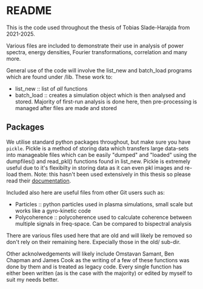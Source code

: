 
# README

This is the code used throughout the thesis of Tobias Slade-Harajda from 2021-2025. 

Various files are included to demonstrate their use in analysis of power spectra, energy densities, Fourier transformations, correlation and many more.

General use of the code will involve the list_new and batch_load programs which are found under /lib. These work to:
- list_new :: list of _all_ functions
- batch_load :: creates a simulation object which is then analysed and stored. Majority of first-run analysis is done here, then pre-processing is managed after files are made and stored

## Packages
We utilise standard python packages throughout, but make sure you have `pickle`. Pickle is a method of storing data which transfers large data-sets into manageable files which can be easily "dumped" and "loaded" using the dumpfiles() and read_pkl() functions found in list_new. Pickle is extremely useful due to it's flexibilty in storing data as it can even pkl images and re-load them. Note: this hasn't been used extensively in this thesis so please read their [documentation](https://docs.python.org/3/library/pickle.html).

Included also here are useful files from other Git users such as:
- Particles :: python particles used in plasma simulations, small scale but works like a gyro-kinetic code
- Polycoherence :: polycoherence used to calculate coherence between multiple signals in freq-space. Can be compared to bispectral analysis

There are various files used here that are old and will likely be removed so don't rely on their remaining here. Expecially those in the old/ sub-dir.

Other acknolwedgements will likely include Omstavan Samant, Ben Chapman and James Cook as the writing of a few of these functions was done by them and is treated as legacy code. Every single function has either been written (as is the case with the majority) or edited by myself to suit my needs better.


